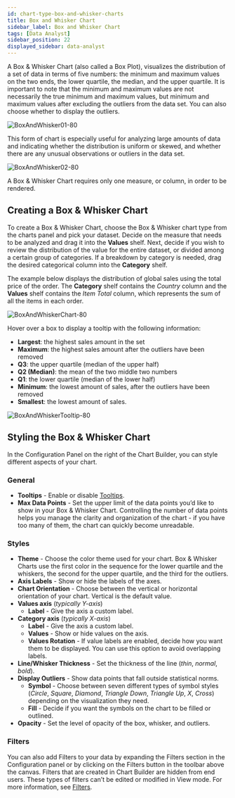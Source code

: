 ```yaml
---
id: chart-type-box-and-whisker-charts
title: Box and Whisker Chart
sidebar_label: Box and Whisker Chart
tags: [Data Analyst]
sidebar_position: 22
displayed_sidebar: data-analyst
---
```


<div style={{textAlign: "justify"}}>

A Box & Whisker Chart (also called a Box Plot), visualizes the distribution of a set of data in terms of five numbers: the minimum and maximum values on the two ends, the lower quartile, the median, and the upper quartile. It is important to note that the minimum and maximum values are not necessarily the true minimum and maximum values, but minimum and maximum values after excluding the outliers from the data set. You can also choose whether to display the outliers.

![BoxAndWhisker01-80](https://s3.amazonaws.com/cdn.qrvey.com/documentation_assets/ui-docs/dataviews/Chart+Types/BoxAndWhisker01-80.png)

This form of chart is especially useful for analyzing large amounts of data and indicating whether the distribution is uniform or skewed, and whether there are any unusual observations or outliers in the data set.

![BoxAndWhisker02-80](https://s3.amazonaws.com/cdn.qrvey.com/documentation_assets/ui-docs/dataviews/Chart+Types/BoxAndWhisker02-80.png)

A Box & Whisker Chart requires only one measure, or column, in order to be rendered. 

## Creating a Box & Whisker Chart

To create a Box & Whisker Chart, choose the Box & Whisker chart type from the charts panel and pick your dataset. Decide on the measure that needs to be analyzed and drag it into the **Values** shelf. Next, decide if you wish to review the distribution of the value for the entire dataset, or divided among a certain group of categories. If a breakdown by category is needed, drag the desired categorical column into the **Category** shelf. 

The example below displays the distribution of global sales using the total price of the order. The **Category** shelf contains the *Country* column and the **Values** shelf contains the *Item Total* column, which represents the sum of all the items in each order.  

![BoxAndWhiskerChart-80](https://s3.amazonaws.com/cdn.qrvey.com/documentation_assets/ui-docs/dataviews/Chart+Types/BoxAndWhiskerChart-80.png)

Hover over a box to display a tooltip with the following information:
- **Largest**: the highest sales amount in the set
- **Maximum**:  the highest sales amount after the outliers have been removed
- **Q3**: the upper quartile (median of the upper half)
- **Q2 (Median)**: the mean of the two middle two numbers
- **Q1**: the lower quartile (median of the lower half)
- **Minimum**: the lowest amount of sales, after the outliers have been removed
- **Smallest**: the lowest amount of sales.

![BoxAndWhiskerTooltip-80](https://s3.amazonaws.com/cdn.qrvey.com/documentation_assets/ui-docs/dataviews/Chart+Types/BoxAndWhiskerTooltip-80.png)

## Styling the Box & Whisker Chart
In the Configuration Panel on the right of the Chart Builder, you can style different aspects of your chart.

### General
- **Tooltips** - Enable or disable [Tooltips](../tooltips.md). 
- **Max Data Points** - Set the upper limit of the data points you’d like to show in your Box & Whisker Chart. Controlling the number of data points helps you manage the clarity and organization of the chart - if you have too many of them, the chart can quickly become unreadable.

### Styles
- **Theme** - Choose the color theme used for your chart. Box & Whisker Charts use the first color in the sequence for the lower quartile and the whiskers, the second for the upper quartile, and the third for the outliers.
- **Axis Labels** - Show or hide the labels of the axes. 
- **Chart Orientation** - Choose between the vertical or horizontal orientation of your chart. Vertical is the default value. 
- **Values axis** (*typically Y-axis*)
  - **Label** - Give the axis a custom label.
- **Category axis**  (*typically X-axis*)
  - **Label** - Give the axis a custom label.
  - **Values** - Show or hide values on the axis.
  - **Values Rotation** - If value labels are enabled, decide how you want them to be displayed. You can use this option to avoid overlapping labels.
- **Line/Whisker Thickness** - Set the thickness of the line (*thin*, *normal*, *bold*).
- **Display Outliers** - Show data points that fall outside statistical norms. 
  - **Symbol** - Choose between seven different types of symbol styles (*Circle*, *Square*, *Diamond*, *Triangle Down*, *Triangle Up*, *X*, *Cross*) depending on the visualization they need.
  - **Fill** - Decide if you want the symbols on the chart to be filled or outlined.
- **Opacity** - Set the level of opacity of the box, whisker, and outliers.

### Filters
You can also add Filters to your data by expanding the Filters section in the Configuration panel or by clicking on the Filters button in the toolbar above the canvas. Filters that are created in Chart Builder are hidden from end users. These types of filters can’t be edited or modified in View mode. For more information, see [Filters](../09-Configure%20charts/chart-filters.md). 


</div>